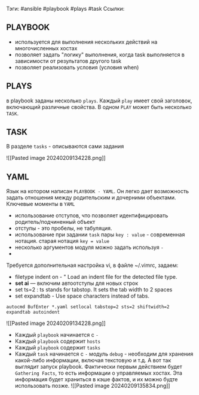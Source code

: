 Тэги: #ansible #playbook #plays #task
Ссылки: 
## PLAYBOOK
- используется для выполнения нескольких действий на многочисленных хостах
- позволяет задать "логику" выполнения, когда task выполняется в зависимости от результатов другого task
- позволяет реализовать условия (условия when)
## PLAYS
в playbook заданы несколько ```plays```. Каждый ``play`` имеет свой заголовок, включающий различные свойства. В одном `PLAY` может быть несколько ```TASK```.

## TASK
В разделе `tasks` - описываются сами задания

![[Pasted image 20240209134228.png]]

## YAML
Язык на котором написан `PLAYBOOK - YAML`. Он легко дает возможность задать отношения между родительским и дочерними объектами. Ключевые моменты в `YAML`
- использование отступов, что позволяет идентифицировать родитель/подчиненный объект
- отступы - это пробелы, не табуляция.
- использование при задании `task` пары `key : value` - современная нотация. старая нотация  `key = value` 
- несколько аргументов модуля можно задать используя `-`
-
Требуется дополнительная настройка vi, в файле ~/.vimrc, задаем:
- filetype indent on - " Load an indent file for the detected file type.
- **set ai** — включим автоотступы для новых строк
- set ts=2 : ts stands for tabstop. It sets the tab width to 2 spaces
- set expandtab - Use space characters instead of tabs.

```
autocmd BufEnter *.yaml setlocal tabstop=2 sts=2 shiftwidth=2 expandtab autoindent             
```


![[Pasted image 20240209134228.png]]
- Каждый `playbook` начинается с `-`
- Каждый `playbook` содержит `hosts`
- Каждый `playbook` содержит `tasks`
- Каждый `task` начинается с `-`
модуль `debug` - необходим для хранения какой-либо информации, включая текстовую и т.д.
А вот так выглядит запуск playbook. Фактически первым действием будет `Gathering Facts`, то есть информации о управляемых хостах. Эта информация будет храниться в кэше фактов, и их можно будте использовать позже.
![[Pasted image 20240209135834.png]]